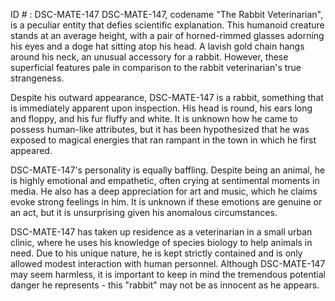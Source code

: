 ID # : DSC-MATE-147
DSC-MATE-147, codename "The Rabbit Veterinarian", is a peculiar entity that defies scientific explanation. This humanoid creature stands at an average height, with a pair of horned-rimmed glasses adorning his eyes and a doge hat sitting atop his head. A lavish gold chain hangs around his neck, an unusual accessory for a rabbit. However, these superficial features pale in comparison to the rabbit veterinarian's true strangeness.

Despite his outward appearance, DSC-MATE-147 is a rabbit, something that is immediately apparent upon inspection. His head is round, his ears long and floppy, and his fur fluffy and white. It is unknown how he came to possess human-like attributes, but it has been hypothesized that he was exposed to magical energies that ran rampant in the town in which he first appeared.

DSC-MATE-147's personality is equally baffling. Despite being an animal, he is highly emotional and empathetic, often crying at sentimental moments in media. He also has a deep appreciation for art and music, which he claims evoke strong feelings in him. It is unknown if these emotions are genuine or an act, but it is unsurprising given his anomalous circumstances.

DSC-MATE-147 has taken up residence as a veterinarian in a small urban clinic, where he uses his knowledge of species biology to help animals in need. Due to his unique nature, he is kept strictly contained and is only allowed modest interaction with human personnel. Although DSC-MATE-147 may seem harmless, it is important to keep in mind the tremendous potential danger he represents - this "rabbit" may not be as innocent as he appears.